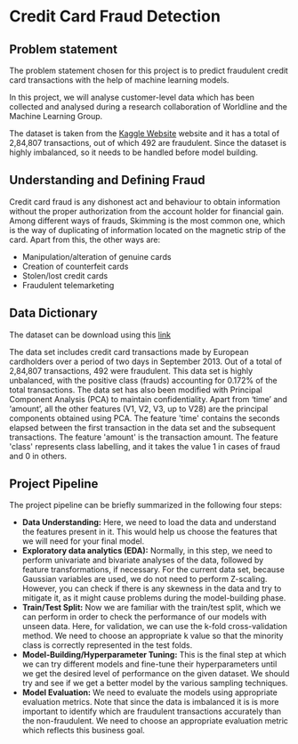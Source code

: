 # Credit Card Fraud Detection 

## Problem statement 

The problem statement chosen for this project is to predict fraudulent credit card transactions with the help of machine learning models.

In this project, we will analyse customer-level data which has been collected and analysed during a research collaboration of Worldline and the Machine Learning Group. 

The dataset is taken from the [Kaggle Website](https://www.kaggle.com/mlg-ulb/creditcardfraud) website and it has a total of 2,84,807 transactions, out of which 492 are fraudulent. Since the dataset is highly imbalanced, so it needs to be handled before model building.


## Understanding and Defining Fraud

Credit card fraud is any dishonest act and behaviour to obtain information without the proper authorization from the account holder for financial gain. Among different ways of frauds, Skimming is the most common one, which is the way of duplicating of information located on the magnetic strip of the card.  Apart from this, the other ways are:

- Manipulation/alteration of genuine cards
- Creation of counterfeit cards
- Stolen/lost credit cards
- Fraudulent telemarketing 

## Data Dictionary

The dataset can be download using this [link](https://www.kaggle.com/mlg-ulb/creditcardfraud)

The data set includes credit card transactions made by European cardholders over a period of two days in September 2013. Out of a total of 2,84,807 transactions, 492 were fraudulent. This data set is highly unbalanced, with the positive class (frauds) accounting for 0.172% of the total transactions. The data set has also been modified with Principal Component Analysis (PCA) to maintain confidentiality. Apart from ‘time’ and ‘amount’, all the other features (V1, V2, V3, up to V28) are the principal components obtained using PCA. The feature 'time' contains the seconds elapsed between the first transaction in the data set and the subsequent transactions. The feature 'amount' is the transaction amount. The feature 'class' represents class labelling, and it takes the value 1 in cases of fraud and 0 in others.


## Project Pipeline

The project pipeline can be briefly summarized in the following four steps:

- **Data Understanding:** Here, we need to load the data and understand the features present in it. This would help us choose the features that we will need for your final model.
- **Exploratory data analytics (EDA):** Normally, in this step, we need to perform univariate and bivariate analyses of the data, followed by feature transformations, if necessary. For the current data set, because Gaussian variables are used, we do not need to perform Z-scaling. However, you can check if there is any skewness in the data and try to mitigate it, as it might cause problems during the model-building phase.
- **Train/Test Split:** Now we are familiar with the train/test split, which we can perform in order to check the performance of our models with unseen data. Here, for validation, we can use the k-fold cross-validation method. We need to choose an appropriate k value so that the minority class is correctly represented in the test folds.
- **Model-Building/Hyperparameter Tuning:** This is the final step at which we can try different models and fine-tune their hyperparameters until we get the desired level of performance on the given dataset. We should try and see if we get a better model by the various sampling techniques.
- **Model Evaluation:** We need to evaluate the models using appropriate evaluation metrics. Note that since the data is imbalanced it is is more important to identify which are fraudulent transactions accurately than the non-fraudulent. We need to choose an appropriate evaluation metric which reflects this business goal.
